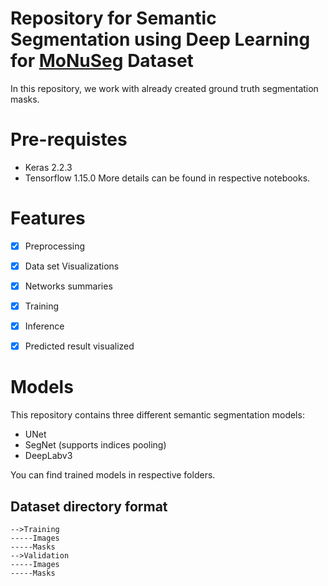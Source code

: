 ﻿# Repository for Semantic Segmentation using Deep Learning for [MoNuSeg](https://monuseg.grand-challenge.org/Data/) Dataset

In this repository, we work with already created ground truth segmentation masks.

# Pre-requistes

 - Keras 2.2.3
 - Tensorflow 1.15.0
More details can be found in respective notebooks.

# Features
 - [x] Preprocessing
 - [x] Data set Visualizations
 - [x] Networks summaries
 - [x] Training
 - [x] Inference
 - [x] Predicted result visualized
 

# Models

This repository contains three different semantic segmentation models:
 - UNet
 - SegNet (supports indices pooling)
 - DeepLabv3

You can find trained models in respective folders. 

## Dataset directory format

    -->Training
    -----Images
    -----Masks
    -->Validation
    -----Images
    -----Masks




